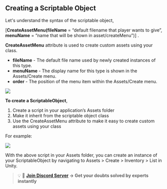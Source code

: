## Creating a Scriptable Object

Let's understand the syntax of the scriptable object,

[**CreateAssetMenu(fileName** = “default filename that player wants to give”, **menuName** = “name that will be shown in asset/createMenu”)] .

**CreateAssetMenu** attribute is used to create custom assets using your class.

- **fileName** - The default file name used by newly created instances of this type.
- **menuName** - The display name for this type is shown in the Assets/Create menu.
- **order** - The position of the menu item within the Assets/Create menu.

![](Images/4.png)

**To create a ScriptableObject**,

1. Create a script in your application’s Assets folder
2. Make it inherit from the scriptable object class
3. Use the CreateAssetMenu attribute to make it easy to create custom assets using your class

For example:

![](Images/5.png)

 With the above script in your Assets folder, you can create an instance of your ScriptableObject by navigating to Assets > Create > Inventory > List in Unity.
 
 
 >💡 🚀 **[Join Discord Server](https://discord.gg/J5zDscnzms) → Get your doubts solved by experts instantly**
